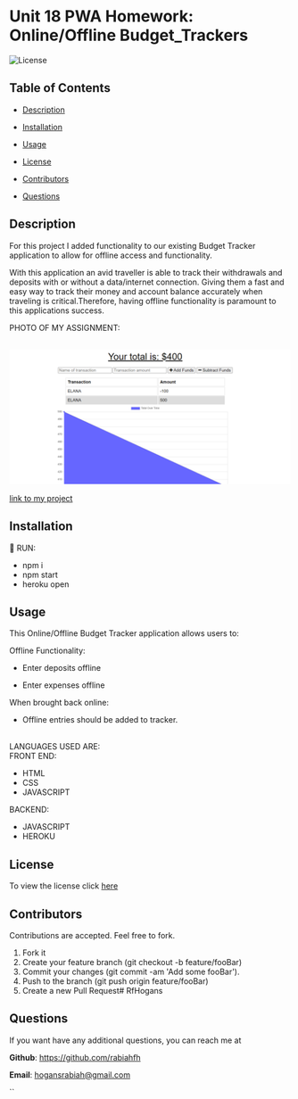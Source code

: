 # Unit 18 PWA Homework: Online/Offline Budget_Trackers

 ![License](https://img.shields.io/badge/license-MIT-red) 

  
 ## Table of Contents
  
* [Description](#Description)
  
* [Installation](#Installation)
  
* [Usage](#Usage)
  
* [License](#License)
  
* [Contributors](#Contributors)
  
* [Questions](#Questions)
  
 ## Description 
  
For this project I added functionality to our existing Budget Tracker application to allow for offline access and functionality.

With this application an avid traveller is able to track their withdrawals and deposits with or without a data/internet connection. Giving them a fast and easy way to track their money and account balance accurately when traveling is critical.Therefore, having offline functionality is paramount to this applications success.

PHOTO OF MY ASSIGNMENT:


<br>![photo of my assignment](buget_photo.PNG)


[link to my project](https://budgettrackerrh.herokuapp.com/)

 ## Installation
  
 💾 
 RUN:
  
* npm i
* npm start
* heroku open

    
 ## Usage
 

 This  Online/Offline Budget Tracker application allows users to:

  Offline Functionality:

  * Enter deposits offline

  * Enter expenses offline

When brought back online:

  * Offline entries should be added to tracker.


<br>
LANGUAGES USED ARE:
<br>
FRONT END:

- HTML
- CSS
- JAVASCRIPT

BACKEND:
- JAVASCRIPT
- HEROKU

 ## License
 To view the license click [here](https://choosealicense.com/licenses/mit/)

  
 ## Contributors
  
 Contributions are accepted. Feel free to fork.
1. Fork it
2. Create your feature branch (git checkout -b feature/fooBar)
3. Commit your changes (git commit -am 'Add some fooBar').
4. Push to the branch (git push origin feature/fooBar)
5. Create a new Pull Request# RfHogans

  
  
 ## Questions
  
 If you want have any additional questions, you can reach me at
  
 **Github**: https://github.com/rabiahfh
  
 **Email**: hogansrabiah@gmail.com



``